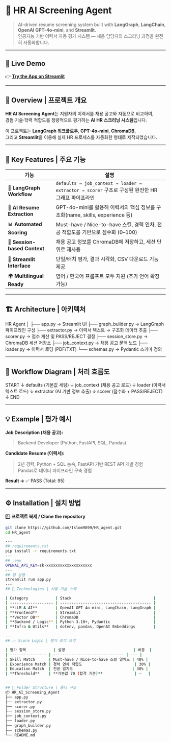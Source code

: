 # 🧠 HR AI Screening Agent   
> AI-driven resume screening system built with **LangGraph**, **LangChain**, **OpenAI GPT-4o-mini**, and **Streamlit**.  
> 인공지능 기반 이력서 자동 평가 시스템 — 채용 담당자의 스크리닝 과정을 완전히 자동화합니다.
> 
---
## 🚀 Live Demo

👉 [**Try the App on Streamlit**](https://hragent-new.streamlit.app/)  

---

## 🌟 Overview | 프로젝트 개요

**HR AI Screening Agent**는 지원자의 이력서를 채용 공고와 자동으로 비교하여,  
경험·기술·학력 적합도를 정량적으로 평가하는 **AI HR 스크리닝 시스템**입니다.  

이 프로젝트는 **LangGraph 워크플로우**, **GPT-4o-mini**, **ChromaDB**,  
그리고 **Streamlit**을 이용해 실제 HR 프로세스를 자동화한 형태로 제작되었습니다.  

---

## 🚀 Key Features | 주요 기능

| 기능 | 설명 |
|------|------|
| 🧩 **LangGraph Workflow** | `defaults → job_context → loader → extractor → scorer` 구조로 구성된 완전한 HR 그래프 파이프라인 |
| 🤖 **AI Resume Extraction** | GPT-4o-mini를 활용해 이력서의 핵심 정보를 구조화(name, skills, experience 등) |
| 📊 **Automated Scoring** | Must-have / Nice-to-have 스킬, 경력 연차, 전공 적합도를 기반으로 점수화 (0–100) |
| 🧠 **Session-based Context** | 채용 공고 정보를 ChromaDB에 저장하고, 세션 단위로 재사용 |
| 💼 **Streamlit Interface** | 단일/배치 평가, 결과 시각화, CSV 다운로드 기능 제공 |
| 🌍 **Multilingual Ready** | 영어 / 한국어 프롬프트 모두 지원 (추가 언어 확장 가능) |

---

## 🏗️ Architecture | 아키텍처

HR Agent
│
├── app.py → Streamlit UI
├── graph_builder.py → LangGraph 파이프라인 구성
├── extractor.py → 이력서 텍스트 → 구조화 데이터 추출
├── scorer.py → 점수 계산 및 PASS/REJECT 결정
├── session_store.py → ChromaDB 세션 저장소
├── job_context.py → 채용 공고 문맥 노드
├── loader.py → 이력서 로딩 (PDF/TXT)
└── schemas.py → Pydantic 스키마 정의

---

## 🔁 Workflow Diagram | 처리 흐름도

START
↓
defaults (기본값 세팅)
↓
job_context (채용 공고 로드)
↓
loader (이력서 텍스트 로드)
↓
extractor (AI 기반 정보 추출)
↓
scorer (점수화 + PASS/REJECT)
↓
END

---

## 💡 Example | 평가 예시

**Job Description (채용 공고):**  
> Backend Developer (Python, FastAPI, SQL, Pandas)

**Candidate Resume (이력서):**  
> 2년 경력, Python + SQL 능숙, FastAPI 기반 REST API 개발 경험  
> Pandas로 데이터 파이프라인 구축 경험

**Result →** ✅ PASS (Total: 95)

---

## ⚙️ Installation | 설치 방법

1️⃣ **프로젝트 복제 / Clone the repository**
```bash
git clone https://github.com/Islom9899/HR_agent.git
cd HR_agent

---
## requirements.txt
pip install -r requirements.txt
---
## .env
OPENAI_API_KEY=sk-xxxxxxxxxxxxxxxxxxxx
---
## 앱 실행
streamlit run app.py
---
## 🧠 Technologies | 사용 기술 스택

| Category            | Stack                                    |
| ------------------- | ---------------------------------------- |
| **LLM & AI**        | OpenAI GPT-4o-mini, LangChain, LangGraph |
| **Frontend**        | Streamlit                                |
| **Vector DB**       | ChromaDB                                 |
| **Backend / Logic** | Python 3.10+, Pydantic                   |
| **Infra & Utils**   | dotenv, pandas, OpenAI Embeddings        |

---
## 📈 Score Logic | 평가 로직 요약

| 평가 항목            | 설명                              | 비중  |
| ---------------- | ------------------------------- | --- |
| Skill Match      | Must-have / Nice-to-have 스킬 일치도 | 40% |
| Experience Match | 경력 연차 적합도                       | 30% |
| Education Match  | 전공 일치도                          | 30% |
| **Threshold**    | **기본값 70 (합격 기준)**              | —   |

---
## 🧰 Folder Structure | 폴더 구조
📦 HR_AI_Screening_Agent
├── app.py
├── extractor.py
├── scorer.py
├── session_store.py
├── job_context.py
├── loader.py
├── graph_builder.py
├── schemas.py
└── README.md



